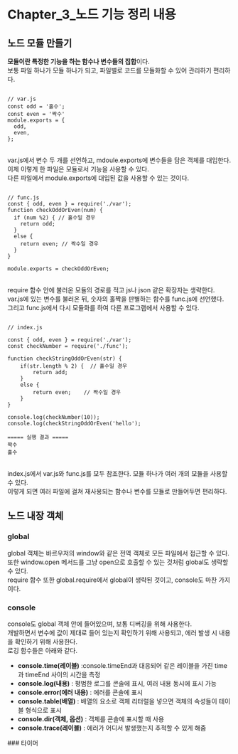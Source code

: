 # Chapter_3_노드 기능 정리 내용
## 노드 모듈 만들기
<b>모듈이란 특정한 기능을 하는 함수나 변수들의 집합</b>이다.
<br>
보통 파일 하나가 모듈 하나가 되고, 파일별로 코드를 모듈화할 수 있어 관리하기 편리하다.
<pre>
<code>
// var.js
const odd = '홀수';
const even = '짝수'
module.exports = {
  odd, 
  even,
};
</code>
</pre>
var.js에서 변수 두 개를 선언하고, mdoule.exports에 변수들을 담은 객체를 대입한다.
<br>
이제 이렇게 한 파일은 모듈로서 기능을 사용할 수 있다.
<br>
다른 파일에서 module.exports에 대입된 값을 사용할 수 있는 것이다.
<pre>
<code>
// func.js
const { odd, even } = require('./var');
function checkOddOrEven(num) {
  if (num %2) { // 홀수일 경우
    return odd;
  }
  else {
    return even; // 짝수일 경우
  }
}

module.exports = checkOddOrEven;
</code>
</pre>
require 함수 안에 불러온 모듈의 경로를 적고 js나 json 같은 확장자는 생략한다.
<br>
var.js에 있는 변수를 불러온 뒤, 숫자의 홀짝을 판별하는 함수를 func.js에 선언했다.
<br>
그리고 func.js에서 다시 모듈화를 하여 다른 프로그램에서 사용할 수 있다.
<pre>
<code>
// index.js

const { odd, even } = require('./var');
const checkNumber = require('./func');

function checkStringOddOrEven(str) {
    if(str.length % 2) {  // 홀수일 경우
        return add;
    }
    else {
        return even;    // 짝수일 경우
    }
}

console.log(checkNumber(10));
console.log(checkStringOddOrEven('hello');

===== 실행 결과 =====
짝수
홀수
</code>
</pre>
index.js에서 var.js와 func.js를 모두 참조한다. 모듈 하나가 여러 개의 모듈을 사용할 수 있다.
<br>
이렇게 되면 여러 파일에 걸쳐 재사용되는 함수나 변수를 모듈로 만들어두면 편리하다.
## 노드 내장 객체
### global
global 객체는 바르우저의 window와 같은 전역 객체로 모든 파일에서 접근할 수 있다.
<br>
또한 window.open 메서드를 그냥 open으로 호출할 수 있는 것처럼 global도 생략할 수 있다.
<br>
require 함수 또한 global.require에서 global이 생략된 것이고, console도 마찬 가지이다.
### console
console도 global 객체 안에 들어있으며, 보통 디버깅을 위해 사용한다.
<br>
개발하면서 변수에 값이 제대로 들어 있는지 확인하기 위해 사용되고, 에러 발생 시 내용을 확인하기 위해 사용한다.
<br>
로깅 함수들은 아래와 같다.
<ul>
<li><b>console.time(레이블)</b> :console.timeEnd과 대응되어 같은 레이블을 가진 time과 timeEnd 사이의 시간을 측정</li>
<li><b>console.log(내용)</b> : 평범한 로그를 콘솔에 표시, 여러 내용 동시에 표시 가능</li>
<li><b>console.error(에러 내용)</b> : 에러를 콘솔에 표시</li>
<li><b>console.table(배열)</b> : 배열의 요소로 객체 리터럴을 넣으면 객체의 속성들이 테이블 형식으로 표시</li>
<li><b>console.dir(객체, 옵션)</b> : 객체를 콘솔에 표시할 때 사용</li>
<li><b>console.trace(레이블)</b> : 에러가 어디서 발생했는지 추적할 수 있게 해줌</li>
</ul>
### 타이머
